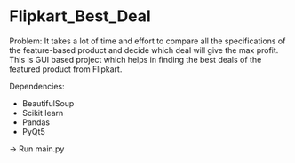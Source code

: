 # Flipkart_Best_Deal
Problem: 
It takes a lot of time and effort to compare all the specifications of the feature-based product and decide which deal will give the max profit. This is GUI based project which helps in finding the best deals of the featured product from Flipkart.

Dependencies:
* BeautifulSoup
* Scikit learn
* Pandas
* PyQt5

-> Run main.py
